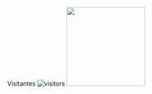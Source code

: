 Visitantes ![visitors](https://visitor-badge.glitch.me/badge?page_id=page.id)
<img height="180em" src="https://github-readme-stats.vercel.app/api?username=angelusinferni&show_icons=true&hide_border=true&&count_private=true&include_all_commits=true" />
